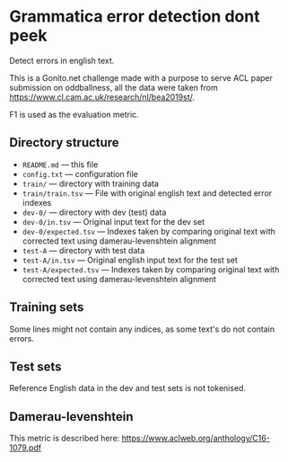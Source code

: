 Grammatica error detection dont peek
====================================

Detect errors in english text.

This is a Gonito.net challenge made with a purpose to serve ACL paper submission on oddballness,
all the data were taken from <https://www.cl.cam.ac.uk/research/nl/bea2019st/>.

F1 is used as the evaluation metric.

Directory structure
-------------------

* `README.md` — this file
* `config.txt` — configuration file
* `train/` — directory with training data
* `train/train.tsv` — File with original english text and detected error indexes
* `dev-0/` — directory with dev (test) data
* `dev-0/in.tsv` — Original input text for the dev set
* `dev-0/expected.tsv` — Indexes taken by comparing original text with corrected text using damerau-levenshtein alignment
* `test-A` — directory with test data
* `test-A/in.tsv` — Original english input text for the test set
* `test-A/expected.tsv` — Indexes taken by comparing original text with corrected text using damerau-levenshtein alignment

Training sets
-------------

Some lines might not contain any indices, as some text's do not contain errors.

Test sets
---------

Reference English data in the dev and test sets is not tokenised.


Damerau-levenshtein
-------------------

This metric is described here: <https://www.aclweb.org/anthology/C16-1079.pdf>

